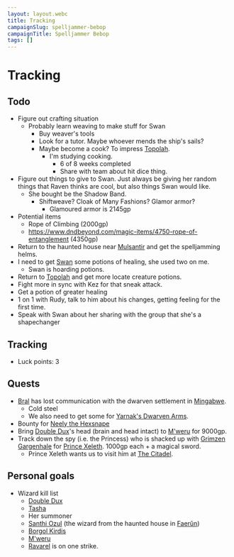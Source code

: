 ```yaml
---
layout: layout.webc
title: Tracking
campaignSlug: spelljammer-bebop
campaignTitle: Spelljammer Bebop
tags: []
---
```

# Tracking
## Todo

- Figure out crafting situation
	- Probably learn weaving to make stuff for Swan
		- Buy weaver's tools
		- Look for a tutor. Maybe whoever mends the ship's sails?
		- Maybe become a cook? To impress [Topolah](topolah.md).
			- I'm studying cooking.
				- 6 of 8 weeks completed
				- Share with team about hit dice thing.
- Figure out things to give to Swan. Just always be giving her random things that Raven thinks are cool, but also things Swan would like.
	- She bought be the Shadow Band.
		- Shiftweave? Cloak of Many Fashions? Glamor armor?
			- Glamoured armor is 2145gp
- Potential items
	- Rope of Climbing (2000gp)
	- https://www.dndbeyond.com/magic-items/4750-rope-of-entanglement (4350gp)
- Return to the haunted house near [Mulsantir](locations/mulsantir.md) and get the spelljamming helms.
- I need to get [Swan](swan.md) some potions of healing, she used two on me.
	- Swan is hoarding potions.
- Return to [Topolah](topolah.md) and get more locate creature potions.
- Fight more in sync with Kez for that sneak attack.
- Get a potion of greater healing
- 1 on 1 with Rudy, talk to him about his changes, getting feeling for the first time.
- Speak with Swan about her sharing with the group that she's a shapechanger
## Tracking

- Luck points: 3
## Quests

- [Bral](locations/the-rock-of-bral.md) has lost communication with the dwarven settlement in [Mingabwe](locations/mingabwe.md).
	- Cold steel
	- We also need to get some for [Yarnak's Dwarven Arms](locations/yarnaks-dwarven-arms.md).
- Bounty for [Neely the Hexsnape](neely-the-hex-snape.md)
- Bring [Double Dux](npcs/double-dux.md)'s head (brain and head intact) to [M'weru](npcs/mweru.md) for 9000gp.
- Track down the spy (i.e. the Princess) who is shacked up with [Grimzen Gargenhale](grimzin-gargenhale.md) for [Prince Xeleth](prince-xeleth.md). 1000gp each + a magical sword.
	- Prince Xeleth wants us to visit him at [The Citadel](the-citadel.md).
## Personal goals

- Wizard kill list
	- [Double Dux](npcs/double-dux.md)
	- [Tasha](npcs/tasha.md)
	- Her summoner
	- [Santhi Ozul](npcs/santhi-ozul.md) (the wizard from the haunted house in [Faerûn](locations/faerun.md))
	- [Borgol Kirdis](npcs/borgol-kirdis.md)
	- [M'weru](npcs/mweru.md)
	- [Ravarel](pcs/ravarel-deshent.md) is on one strike.
